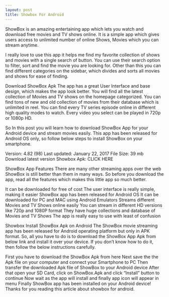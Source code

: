 ```yaml
---
layout: post
title: Showbox For Android
---
```


ShowBox is an amazing entertaining app which lets you watch and download free movies and TV shows online. It is a simple app which gives users access to unlimited number of online Shows, Movies which you can stream anytime.

I really love to use this app it helps me find my favorite collection of shows and movies with a single search of button. You can use their search option to filter, sort and find the movie you are looking for. Other than this you can find different categories on the sidebar, which divides and sorts all movies and shows for ease of finding.


  Download ShowBox Apk 
The app has a great User Interface and base design, which makes the app look better. You will find all the latest collection of Movies and TV shows on the homepage categorized. You can find tons of new and old collection of movies from their database which is unlimited in reel. You can find every TV series episode online in different high quality modes to watch. Every video you select can be played in 720p or 1080p HD.

So In this post you will learn how to download ShowBox App for your Android device and stream movies easily. This app has been released for Android OS only, so follow below steps to install ShowBox on your smartphone.

Version: 4.82 (98)
Last updated: January 22, 2017
File Size: 39 mb
Download latest version Showbox Apk: CLICK HERE

ShowBox App Features
There are many other streaming apps over the web ShowBox is still better than them in many ways. So before you download the app, read all the features which makes this little app so much better.

It can be downloaded for free of cost
The user interface is really simple, making it easier
ShowBox app has been released for Android OS
It can be downloaded for PC and MAC using Android Emulators
Streams different Movies and TV Shows online easily
You can stream in different HD versions like 720p and 1080P format
They have huge collections and database of Movies and TV Shows
The app is really easy to use with least of confusion

Showbox
Install ShowBox Apk on Android
The ShowBox movie streaming app has been released for Android operating platform but only in APK format. So, all you have to do is to download the ShowBox App Apk from below link and install it over your device. If you don’t know how to do it, then follow the below instructions carefully.

First you have to download the ShowBox Apk from here
Next save the the Apk file on your computer and connect your Smartphone to PC
Then transfer the downloaded Apk file of ShowBox to your Android device
After that open your SD Card, click on ShowBox.Apk and click “Install” button to continue
Now wait as the app will install and finally app icon will appear in menu
Finally ShowBox app has been installed on your Android device!
Thanks for you reading this article about showbox for android.
